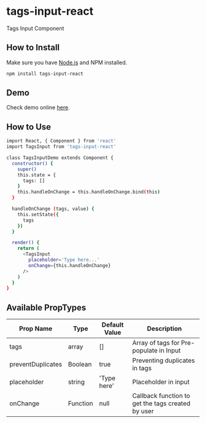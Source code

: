 # tags-input-react

Tags Input Component

## How to Install

Make sure you have [Node.js](http://nodejs.org/) and NPM installed.

```sh
npm install tags-input-react
```

## Demo

Check demo online [here](http://santhosh.pro/projects#tags-input).

## How to Use

```sh
import React, { Component } from 'react'
import TagsInput from 'tags-input-react'

class TagsInputDemo extends Component {
  constructor() {
    super()
    this.state = {
      tags: []
    }
    this.handleOnChange = this.handleOnChange.bind(this)
  }

  handleOnChange (tags, value) {
    this.setState({
      tags
    })
  }

  render() {
    return (
      <TagsInput
        placeholder='Type here...'
        onChange={this.handleOnChange}
      />
    )
  }
}
```

## Available PropTypes

| Prop Name | Type | Default Value | Description |
| --- | --- | --- | --- |
| tags | array | [] | Array of tags for Pre-populate in Input|
| preventDuplicates | Boolean | true | Preventing duplicates in tags |
| placeholder | string | 'Type here' | Placeholder in input |
| onChange | Function | null | Callback function to get the tags created by user |